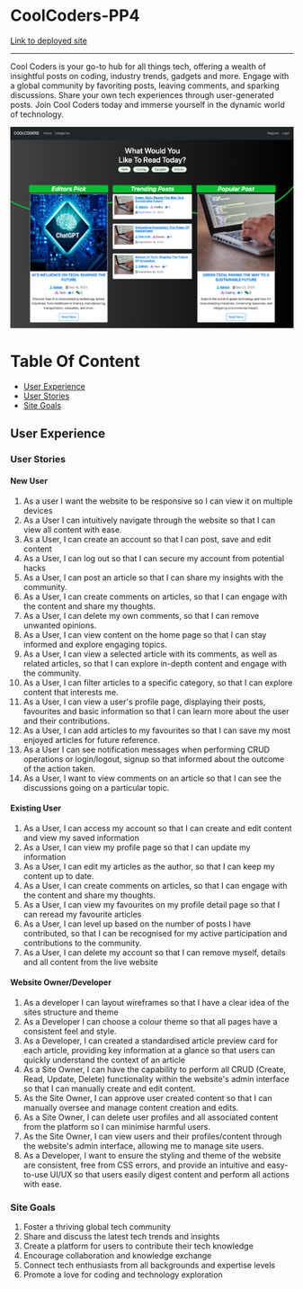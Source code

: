 # CoolCoders-PP4

[Link to deployed site](https://coolcoders-b69260c4617a.herokuapp.com/)

<hr>
Cool Coders is your go-to hub for all things tech, offering a wealth of insightful posts on coding, industry trends, gadgets and more. Engage with a global community by favoriting posts, leaving comments, and sparking discussions. Share your own tech experiences through user-generated posts. Join Cool Coders today and immerse yourself in the dynamic world of technology.

![CoolCoders Image](./documentation/images/banner-image.png)

# Table Of Content

- [User Experience](#user-experience)
- [User Stories](#user-stories)
- [Site Goals](#site-goals)

## User Experience

### User Stories

#### New User

1. As a user I want the website to be responsive so I can view it on multiple devices
2. As a User I can intuitively navigate through the website so that I can view all content with ease.
3. As a User, I can create an account so that I can post, save and edit content
4. As a User, I can log out so that I can secure my account from potential hacks
5. As a User, I can post an article so that I can share my insights with the community.
6. As a User, I can create comments on articles, so that I can engage with the content and share my thoughts.
7. As a User, I can delete my own comments, so that I can remove unwanted opinions.
8. As a User, I can view content on the home page so that I can stay informed and explore engaging topics.
9. As a User, I can view a selected article with its comments, as well as related articles, so that I can explore in-depth content and engage with the community.
10. As a User, I can filter articles to a specific category, so that I can explore content that interests me.
11. As a User, I can view a user's profile page, displaying their posts, favourites and basic information so that I can learn more about the user and their contributions.
12. As a User, I can add articles to my favourites so that I can save my most enjoyed articles for future reference.
13. As a User I can see notification messages when performing CRUD operations or login/logout, signup so that informed about the outcome of the action taken.
14. As a User, I want to view comments on an article so that I can see the discussions going on a particular topic.

#### Existing User

1. As a User, I can access my account so that I can create and edit content and view my saved information
2. As a User, I can view my profile page so that I can update my information
3. As a User, I can edit my articles as the author, so that I can keep my content up to date.
4. As a User, I can create comments on articles, so that I can engage with the content and share my thoughts.
5. As a User, I can view my favourites on my profile detail page so that I can reread my favourite articles
6. As a User, I can level up based on the number of posts I have contributed, so that I can be recognised for my active participation and contributions to the community.
7. As a User, I can delete my account so that I can remove myself, details and all content from the live website

#### Website Owner/Developer

1. As a developer I can layout wireframes so that I have a clear idea of the sites structure and theme
2. As a Developer I can choose a colour theme so that all pages have a consistent feel and style.
3. As a Developer, I can created a standardised article preview card for each article, providing key information at a glance so that users can quickly understand the context of an article
4. As a Site Owner, I can have the capability to perform all CRUD (Create, Read, Update, Delete) functionality within the website's admin interface so that I can manually create and edit content.
5. As the Site Owner, I can approve user created content so that I can manually oversee and manage content creation and edits.
6. As a Site Owner, I can delete user profiles and all associated content from the platform so I can minimise harmful users.
7. As the Site Owner, I can view users and their profiles/content through the website's admin interface, allowing me to manage site users.
8. As a Developer, I want to ensure the styling and theme of the website are consistent, free from CSS errors, and provide an intuitive and easy-to-use UI/UX so that users easily digest content and perform all actions with ease.

### Site Goals

1. Foster a thriving global tech community
2. Share and discuss the latest tech trends and insights
3. Create a platform for users to contribute their tech knowledge
4. Encourage collaboration and knowledge exchange
5. Connect tech enthusiasts from all backgrounds and expertise levels
6. Promote a love for coding and technology exploration
